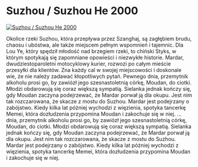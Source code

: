 Suzhou / Suzhou He 2000 
=============
[![Suzhou / Suzhou He 2000 ](http://vidos.pl/images/player.gif)](http://vidos.pl/suzhou-suzhou-he-2000)

 Okolice rzeki Suzhou, która przepływa przez Szanghaj, są zagłębiem brudu, chaosu i ubóstwa, ale także miejscem pełnym wspomnień i tajemnic. Dla Lou Ye, który spędził młodość nad brzegiem rzeki, to chiński Styks, w którym spotykają się zapomniane opowieści i niezwykłe historie. Mardar, dwudziestoparoletni motocyklowy kurier, rozwozi po całym mieście przesyłki dla klientów. Zna każdy cal w swojej miejscowości i doskonale wie, że nie należy zadawać kłopotliwych pytań. Pewnego dnia, przemytnik alkoholu prosi go, by zawiózł jego szesnastoletnią córkę, Moudan, do ciotki. Młodzi obdarowują się coraz większą sympatią. Sielanka jednak kończy się, gdy Moudan zaczyna podejrzewać, że Mardar porwał ją dla okupu. Jest nim tak rozczarowana, że skacze z mostu do Suzhou. Mardar jest podejrzany o zabójstwo. Kiedy kilka lat póżniej wychodzi z więzienia, spotyka tancerkę Memei, która dozłudzenia przypomina Moudan i zakochuje się w niej.   ... dnia, przemytnik alkoholu prosi go, by zawiózł jego szesnastoletnią córkę, Moudan, do ciotki. Młodzi obdarowują się coraz większą sympatią. Sielanka jednak kończy się, gdy Moudan zaczyna podejrzewać, że Mardar porwał ją dla okupu. Jest nim tak rozczarowana, że skacze z mostu do Suzhou. Mardar jest podejrzany o zabójstwo. Kiedy kilka lat póżniej wychodzi z więzienia, spotyka tancerkę Memei, która dozłudzenia przypomina Moudan i zakochuje się w niej.
